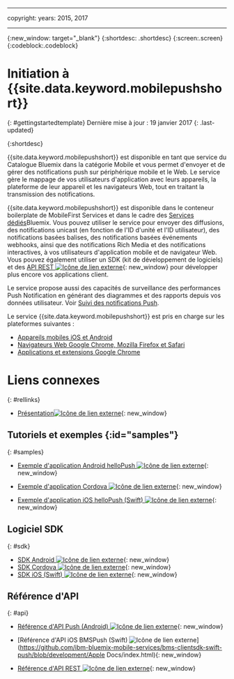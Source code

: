 ﻿---

copyright:
years: 2015, 2017

---

{:new_window: target="_blank"}
{:shortdesc: .shortdesc}
{:screen:.screen}
{:codeblock:.codeblock}

# Initiation à {{site.data.keyword.mobilepushshort}}
{: #gettingstartedtemplate}
Dernière mise à jour : 19 janvier 2017
{: .last-updated}

{:shortdesc}

{{site.data.keyword.mobilepushshort}} est disponible en tant que service du Catalogue Bluemix dans la catégorie Mobile et vous permet d'envoyer et de
gérer des notifications push sur périphérique mobile et le Web. Le service gère le mappage de vos utilisateurs d'application avec leurs appareils,
la plateforme de leur appareil et les navigateurs Web, tout en traitant la transmission des notifications.

 {{site.data.keyword.mobilepushshort}} est disponible dans le conteneur boilerplate de MobileFirst Services
et dans le cadre des [Services dédiés](/docs/dedicated/index.html)Bluemix. Vous pouvez utiliser le service pour envoyer des diffusions, des notifications unicast (en fonction de l'ID d'unité et l'ID utilisateur), des notifications basées balises, des
notifications basées événements webhooks, ainsi que des notifications Rich Media et des notifications interactives, à vos utilisateurs d'application mobile
et de navigateur Web. Vous pouvez également utiliser un SDK (kit de développement de logiciels) et des
[API REST ![Icône de lien externe](../../icons/launch-glyph.svg "External link icon")](https://mobile.{DomainName}/imfpush/){: new_window} pour développer plus encore vos
applications client.

Le service propose aussi des capacités de surveillance des performances Push
Notification en générant des diagrammes et des rapports depuis vos données utilisateur. Voir
[Suivi des notifications Push](/docs/services/mobilepush/t_push_monitoring.html).

Le service {{site.data.keyword.mobilepushshort}} est pris en charge sur les plateformes suivantes :

- [Appareils mobiles iOS et Android](/docs/services/mobilepush/c_enable_push.html)
- [Navigateurs Web Google Chrome, Mozilla Firefox et Safari](/docs/services/mobilepush/c_chrome_firefox_enable.html)
- [Applications et extensions Google Chrome](/docs/services/mobilepush/c_web_extensions.html)


# Liens connexes
{: #rellinks}

* [Présentation![Icône de lien externe](../../icons/launch-glyph.svg "External link icon")](c_overview_push.html){: new_window}

## Tutoriels et exemples {:id="samples"}
{: #samples}
* [Exemple d'application Android helloPush ![Icône de lien externe](../../icons/launch-glyph.svg "External link icon")](https://github.com/ibm-bluemix-mobile-services/bms-samples-android-hellopush/){: new_window}
- [Exemple d'application Cordova ![Icône de lien externe](../../icons/launch-glyph.svg "External link icon")](https://github.com/ibm-bluemix-mobile-services/bms-samples-cordova-hellopush){: new_window}
* [Exemple d'application iOS helloPush (Swift) ![Icône de lien externe](../../icons/launch-glyph.svg "External link icon")](https://github.com/ibm-bluemix-mobile-services/bms-samples-swift-hellopush){: new_window}

## Logiciel SDK
{: #sdk}
* [SDK Android ![Icône de lien externe](../../icons/launch-glyph.svg "External link icon")](https://github.com/ibm-bluemix-mobile-services/bms-clientsdk-android-push){: new_window}
* [SDK Cordova ![Icône de lien externe](../../icons/launch-glyph.svg "External link icon")](https://github.com/ibm-bluemix-mobile-services/bms-clientsdk-cordova-plugin-push){: new_window}
* [SDK iOS (Swift) ![Icône de lien externe](../../icons/launch-glyph.svg "External link icon")](https://codeload.github.com/ibm-bluemix-mobile-services/bms-clientsdk-swift-push/zip/master){: new_window}

## Référence d'API
{: #api}
* [Référence d'API Push (Android) ![Icône de lien externe](../../icons/launch-glyph.svg "External link icon")](https://classicdocs.ng.bluemix.net/docs/api/content/api/mobilefirst/android/push-api-doc/overview-summary.html){: new_window}
* [Référence d'API iOS BMSPush (Swift) ![Icône de lien externe](../../icons/launch-glyph.svg "External link icon")](https://github.com/ibm-bluemix-mobile-services/bms-clientsdk-swift-push/blob/development/Apple Docs/index.html){: new_window}

* [Référence d'API REST ![Icône de lien externe](../../icons/launch-glyph.svg "External link icon")](https://mobile.{DomainName}/imfpush/){: new_window}
